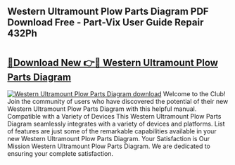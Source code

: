 ## Western Ultramount Plow Parts Diagram PDF Download Free - Part-Vix User Guide Repair 432Ph

# <h2><a href="http://dfrxr6.blite.top/?on=Western+Ultramount+Plow+Parts+Diagram">🔗Download New 👉🔴 Western Ultramount Plow Parts Diagram</a></h2>

[![Western Ultramount Plow Parts Diagram download](https://i.imgur.com/lujVjoI.png)](http://dfrxr6.blite.top/?on=Western+Ultramount+Plow+Parts+Diagram)
Welcome to the Club! Join the community of users who have discovered the potential of their new Western Ultramount Plow Parts Diagram with this helpful manual. Compatible with a Variety of Devices This Western Ultramount Plow Parts Diagram seamlessly integrates with a variety of devices and platforms. List of features are just some of the remarkable capabilities available in your new Western Ultramount Plow Parts Diagram. Your Satisfaction is Our Mission Western Ultramount Plow Parts Diagram. We are dedicated to ensuring your complete satisfaction.
